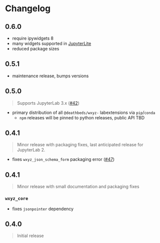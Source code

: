 # Changelog

## 0.6.0

- require ipywidgets 8
- many widgets supported in [JupyterLite]
- reduced package sizes

[jupyterlite]: jupyterlite.readthedocs.io

## 0.5.1

- maintenance release, bumps versions

## 0.5.0

> Supports JupyterLab 3.x ([#42])

- primary distribution of all `@deathbeds/wxyz-` labextensions via `pip`/`conda`
  - `npm` releases will be pinned to python releases, public API TBD

[#42]: https://github.com/deathbeds/wxyz/issues/42

## 0.4.1

> Minor release with packaging fixes, last anticipated release for JupyterLab 2.

- fixes `wxyz_json_schema_form` packaging error ([#47])

[#47]: https://github.com/deathbeds/wxyz/issues/47

## 0.4.1

> Minor release with small documentation and packaging fixes

### `wxyz_core`

- fixes `jsonpointer` dependency

## 0.4.0

> Initial release
